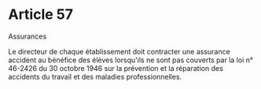 # Article 57

Assurances

Le directeur de chaque établissement doit contracter une assurance accident au bénéfice des élèves lorsqu'ils ne sont pas couverts par la loi n° 46-2426 du 30 octobre 1946 sur la prévention et la réparation des accidents du travail et des maladies professionnelles.
